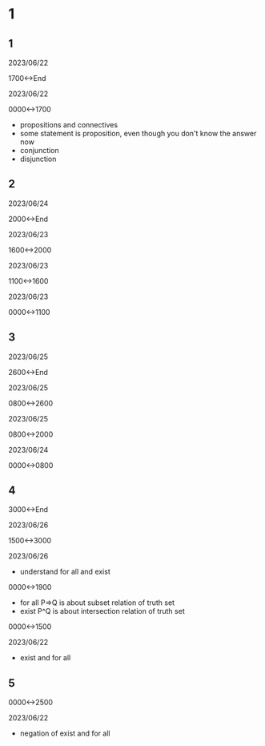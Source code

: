 # 1

## 1

2023/06/22

1700<->End

2023/06/22

0000<->1700

- propositions and connectives
- some statement is proposition, even though you don't know the answer now
- conjunction
- disjunction

## 2

2023/06/24

2000<->End

2023/06/23

1600<->2000

2023/06/23

1100<->1600

2023/06/23

0000<->1100

## 3

2023/06/25

2600<->End

2023/06/25

0800<->2600

2023/06/25

0800<->2000

2023/06/24

0000<->0800

## 4

3000<->End

2023/06/26

1500<->3000

2023/06/26

- understand for all and exist

0000<->1900

- for all P=>Q is about subset relation of truth set
- exist P^Q is about intersection relation of truth set

0000<->1500

2023/06/22

- exist and for all

## 5

0000<->2500

2023/06/22

- negation of exist and for all
